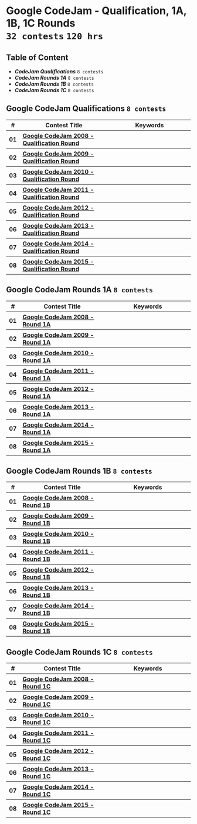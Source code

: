 # Google CodeJam - Qualification, 1A, 1B, 1C Rounds <br> `32 contests` `120 hrs`

## Table of Content

- ***CodeJam Qualifications***   `8 contests`
- ***CodeJam Rounds 1A***        `8 contests`
- ***CodeJam Rounds 1B***        `8 contests`
- ***CodeJam Rounds 1C***        `8 contests`

## Google CodeJam Qualifications `8 contests`

<table>
    <head>
        <tr>
<th align="center">#</th>
<th align="center" width="600px">Contest Title</th>
<th align="center" width="600px">Keywords</th>
        </tr>
    </head>
    <tbody>
        <tr>
<th align="center">01</th>
<th align="left"><a href="/level-3/googlecompetitions/codejam-1/problems/2008/qualification-round">Google CodeJam 2008 - Qualification Round</a></th>
<th align="left"></th>
        </tr>
        <tr>
<th align="center">02</th>
<th align="left"><a href="/level-3/googlecompetitions/codejam-1/problems/2009/qualification-round">Google CodeJam 2009 - Qualification Round</a></th>
<th align="left"></th>
        </tr>
        <tr>
<th align="center">03</th>
<th align="left"><a href="/level-3/googlecompetitions/codejam-1/problems/2010/qualification-round">Google CodeJam 2010 - Qualification Round</a></th>
<th align="left"></th>
        </tr>
        <tr>
<th align="center">04</th>
<th align="left"><a href="/level-3/googlecompetitions/codejam-1/problems/2011/qualification-round">Google CodeJam 2011 - Qualification Round</a></th>
<th align="left"></th>
        </tr>
        <tr>
<th align="center">05</th>
<th align="left"><a href="/level-3/googlecompetitions/codejam-1/problems/2012/qualification-round">Google CodeJam 2012 - Qualification Round</a></th>
<th align="left"></th>
        </tr>
        <tr>
<th align="center">06</th>
<th align="left"><a href="/level-3/googlecompetitions/codejam-1/problems/2013/qualification-round">Google CodeJam 2013 - Qualification Round</a></th>
<th align="left"></th>
        </tr>
        <tr>
<th align="center">07</th>
<th align="left"><a href="/level-3/googlecompetitions/codejam-1/problems/2014/qualification-round">Google CodeJam 2014 - Qualification Round</a></th>
<th align="left"></th>
        </tr>
        <tr>
<th align="center">08</th>
<th align="left"><a href="/level-3/googlecompetitions/codejam-1/problems/2015/qualification-round">Google CodeJam 2015 - Qualification Round</a></th>
<th align="left"></th>
        </tr>
    </tbody>
</table>

## Google CodeJam Rounds 1A `8 contests`

<table>
    <head>
        <tr>
<th align="center">#</th>
<th align="center" width="600px">Contest Title</th>
<th align="center" width="600px">Keywords</th>
        </tr>
    </head>
    <tbody>
        <tr>
<th align="center">01</th>
<th align="left"><a href="/level-3/googlecompetitions/codejam-1/problems/2008/round-1a">Google CodeJam 2008 - Round 1A</a></th>
<th align="left"></th>
        </tr>
        <tr>
<th align="center">02</th>
<th align="left"><a href="/level-3/googlecompetitions/codejam-1/problems/2009/round-1a">Google CodeJam 2009 - Round 1A</a></th>
<th align="left"></th>
        </tr>
        <tr>
<th align="center">03</th>
<th align="left"><a href="/level-3/googlecompetitions/codejam-1/problems/2010/round-1a">Google CodeJam 2010 - Round 1A</a></th>
<th align="left"></th>
        </tr>
        <tr>
<th align="center">04</th>
<th align="left"><a href="/level-3/googlecompetitions/codejam-1/problems/2011/round-1a">Google CodeJam 2011 - Round 1A</a></th>
<th align="left"></th>
        </tr>
        <tr>
<th align="center">05</th>
<th align="left"><a href="/level-3/googlecompetitions/codejam-1/problems/2012/round-1a">Google CodeJam 2012 - Round 1A</a></th>
<th align="left"></th>
        </tr>
        <tr>
<th align="center">06</th>
<th align="left"><a href="/level-3/googlecompetitions/codejam-1/problems/2013/round-1a">Google CodeJam 2013 - Round 1A</a></th>
<th align="left"></th>
        </tr>
        <tr>
<th align="center">07</th>
<th align="left"><a href="/level-3/googlecompetitions/codejam-1/problems/2014/round-1a">Google CodeJam 2014 - Round 1A</a></th>
<th align="left"></th>
        </tr>
        <tr>
<th align="center">08</th>
<th align="left"><a href="/level-3/googlecompetitions/codejam-1/problems/2015/round-1a">Google CodeJam 2015 - Round 1A</a></th>
<th align="left"></th>
        </tr>
    </tbody>
</table>

## Google CodeJam Rounds 1B `8 contests`

<table>
    <head>
        <tr>
<th align="center">#</th>
<th align="center" width="600px">Contest Title</th>
<th align="center" width="600px">Keywords</th>
        </tr>
    </head>
    <tbody>
        <tr>
<th align="center">01</th>
<th align="left"><a href="/level-3/googlecompetitions/codejam-1/problems/2008/round-1b">Google CodeJam 2008 - Round 1B</a></th>
<th align="left"></th>
        </tr>
        <tr>
<th align="center">02</th>
<th align="left"><a href="/level-3/googlecompetitions/codejam-1/problems/2009/round-1b">Google CodeJam 2009 - Round 1B</a></th>
<th align="left"></th>
        </tr>
        <tr>
<th align="center">03</th>
<th align="left"><a href="/level-3/googlecompetitions/codejam-1/problems/2010/round-1b">Google CodeJam 2010 - Round 1B</a></th>
<th align="left"></th>
        </tr>
        <tr>
<th align="center">04</th>
<th align="left"><a href="/level-3/googlecompetitions/codejam-1/problems/2011/round-1b">Google CodeJam 2011 - Round 1B</a></th>
<th align="left"></th>
        </tr>
        <tr>
<th align="center">05</th>
<th align="left"><a href="/level-3/googlecompetitions/codejam-1/problems/2012/round-1b">Google CodeJam 2012 - Round 1B</a></th>
<th align="left"></th>
        </tr>
        <tr>
<th align="center">06</th>
<th align="left"><a href="/level-3/googlecompetitions/codejam-1/problems/2013/round-1b">Google CodeJam 2013 - Round 1B</a></th>
<th align="left"></th>
        </tr>
        <tr>
<th align="center">07</th>
<th align="left"><a href="/level-3/googlecompetitions/codejam-1/problems/2014/round-1b">Google CodeJam 2014 - Round 1B</a></th>
<th align="left"></th>
        </tr>
        <tr>
<th align="center">08</th>
<th align="left"><a href="/level-3/googlecompetitions/codejam-1/problems/2015/round-1b">Google CodeJam 2015 - Round 1B</a></th>
<th align="left"></th>
        </tr>
    </tbody>
</table>

## Google CodeJam Rounds 1C `8 contests`

<table>
    <head>
        <tr>
<th align="center">#</th>
<th align="center" width="600px">Contest Title</th>
<th align="center" width="600px">Keywords</th>
        </tr>
    </head>
    <tbody>
        <tr>
<th align="center">01</th>
<th align="left"><a href="/level-3/googlecompetitions/codejam-1/problems/2008/round-1c">Google CodeJam 2008 - Round 1C</a></th>
<th align="left"></th>
        </tr>
        <tr>
<th align="center">02</th>
<th align="left"><a href="/level-3/googlecompetitions/codejam-1/problems/2009/round-1c">Google CodeJam 2009 - Round 1C</a></th>
<th align="left"></th>
        </tr>
        <tr>
<th align="center">03</th>
<th align="left"><a href="/level-3/googlecompetitions/codejam-1/problems/2010/round-1c">Google CodeJam 2010 - Round 1C</a></th>
<th align="left"></th>
        </tr>
        <tr>
<th align="center">04</th>
<th align="left"><a href="/level-3/googlecompetitions/codejam-1/problems/2011/round-1c">Google CodeJam 2011 - Round 1C</a></th>
<th align="left"></th>
        </tr>
        <tr>
<th align="center">05</th>
<th align="left"><a href="/level-3/googlecompetitions/codejam-1/problems/2012/round-1c">Google CodeJam 2012 - Round 1C</a></th>
<th align="left"></th>
        </tr>
        <tr>
<th align="center">06</th>
<th align="left"><a href="/level-3/googlecompetitions/codejam-1/problems/2013/round-1c">Google CodeJam 2013 - Round 1C</a></th>
<th align="left"></th>
        </tr>
        <tr>
<th align="center">07</th>
<th align="left"><a href="/level-3/googlecompetitions/codejam-1/problems/2014/round-1c">Google CodeJam 2014 - Round 1C</a></th>
<th align="left"></th>
        </tr>
        <tr>
<th align="center">08</th>
<th align="left"><a href="/level-3/googlecompetitions/codejam-1/problems/2015/round-1c">Google CodeJam 2015 - Round 1C</a></th>
<th align="left"></th>
        </tr>
    </tbody>
</table>
